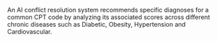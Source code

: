 An AI conflict resolution system recommends specific diagnoses for a common CPT code by analyzing its associated scores across different chronic diseases such as Diabetic, Obesity, Hypertension and Cardiovascular.
